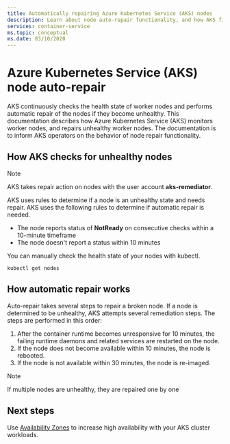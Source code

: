 ```yaml
---
title: Automatically repairing Azure Kubernetes Service (AKS) nodes 
description: Learn about node auto-repair functionality, and how AKS fixes broken worker nodes.
services: container-service
ms.topic: conceptual
ms.date: 03/10/2020
---
```


# Azure Kubernetes Service (AKS) node auto-repair

AKS continuously checks the health state of worker nodes and performs automatic repair of the nodes if they become unhealthy. This documentation describes how Azure Kubernetes Service (AKS) monitors worker nodes, and repairs unhealthy worker nodes.  The documentation is to inform AKS operators on the behavior of node repair functionality.

## How AKS checks for unhealthy nodes

> [!Note]
> AKS takes repair action on nodes with the user account **aks-remediator**.

AKS uses rules to determine if a node is an unhealthy state and needs repair. AKS uses the following rules to determine if automatic repair is needed.

* The node reports status of **NotReady** on consecutive checks within a 10-minute timeframe
* The node doesn't report a status within 10 minutes

You can manually check the health state of your nodes with kubectl. 

```
kubectl get nodes
```

## How automatic repair works

Auto-repair takes several steps to repair a broken node.  If a node is determined to be unhealthy, AKS attempts several remediation steps.  The steps are performed in this order:

1. After the container runtime becomes unresponsive for 10 minutes, the failing runtime daemons and related services are restarted on the node.
2. If the node does not become available within 10 minutes, the node is rebooted.
3. If the node is not available within 30 minutes, the node is re-imaged.

> [!Note]
> If multiple nodes are unhealthy, they are repaired one by one

## Next steps

Use [Availability Zones][availability-zones] to increase high availability with your AKS cluster workloads.

<!-- LINKS - External -->

<!-- LINKS - Internal -->
[availability-zones]: ./availability-zones.md

